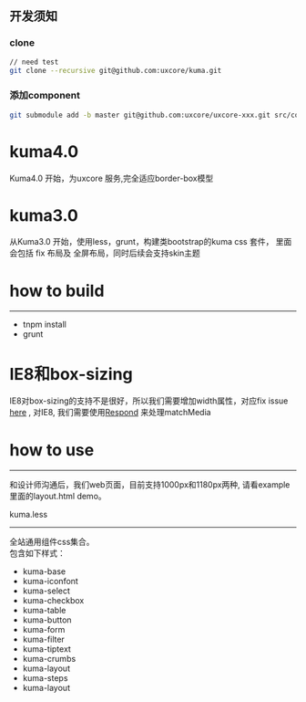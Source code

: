 ## 开发须知

### clone
```sh
// need test
git clone --recursive git@github.com:uxcore/kuma.git
```

### 添加component
```sh
git submodule add -b master git@github.com:uxcore/uxcore-xxx.git src/components/uxcore-xxx
```

# kuma4.0

Kuma4.0 开始，为uxcore 服务,完全适应border-box模型

# kuma3.0

从Kuma3.0 开始，使用less，grunt，构建类bootstrap的kuma css 套件，
里面会包括 fix 布局及 全屏布局，同时后续会支持skin主题


# how to build
---

* tnpm install
* grunt

# IE8和box-sizing
IE8对box-sizing的支持不是很好，所以我们需要增加width属性，对应fix issue [here](https://github.com/twbs/bootstrap/pull/10410) , 对IE8, 我们需要使用[Respond](https://github.com/scottjehl/Respond) 来处理matchMedia


# how to use
---
和设计师沟通后，我们web页面，目前支持1000px和1180px两种, 请看example里面的layout.html demo。

kuma.less

---

全站通用组件css集合。<br/>
包含如下样式：<br/>
- kuma-base<br/>
- kuma-iconfont<br/>
- kuma-select<br/>
- kuma-checkbox<br/>
- kuma-table<br/>
- kuma-button<br/>
- kuma-form<br/>
- kuma-filter<br/>
- kuma-tiptext<br/>
- kuma-crumbs<br/>
- kuma-layout<br/>
- kuma-steps<br/>
- kuma-layout<br/>

